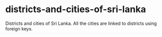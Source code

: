 # districts-and-cities-of-sri-lanka
Districts and cities of Sri Lanka. All the cities are linked to districts using foreign keys. 
